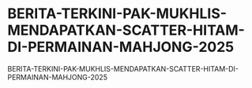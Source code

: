# BERITA-TERKINI-PAK-MUKHLIS-MENDAPATKAN-SCATTER-HITAM-DI-PERMAINAN-MAHJONG-2025
BERITA-TERKINI-PAK-MUKHLIS-MENDAPATKAN-SCATTER-HITAM-DI-PERMAINAN-MAHJONG-2025
